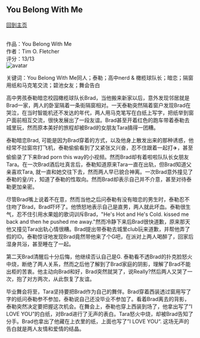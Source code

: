 ## You Belong With Me
[回到主页](https://boheme130.github.io/Fiction.git.io/)
<br>
<br>


作品：You Belong With Me <br>
作者：Tim O. Fletcher <br>
评分：13/13 <br>
![avatar](https://images-na.ssl-images-amazon.com/images/I/71sTuVRDUuL._SL1200_.jpg)

关键词：You Belong With Me同人；泰勒；高中nerd & 橄榄球队长；暗恋；隔窗用纸和马克笔交流；碧池女友；舞会告白

高中男孩泰勒暗恋校园橄榄球队长Brad，当他搬来新家以后，意外发现邻居就是Brad一家，两人的卧室隔着一条街隔窗相对。一天泰勒突然隔着窗户发现Brad在哭泣，在当时智能机还不发达的年代，两人用马克笔写在白纸上写字，把纸举到窗户面前相互交流，很快发展出了一段友谊。Brad甚至开着红色的跑车带着泰勒去城里玩，然而原本美好的旅程却被Brad的女朋友Tara搞得一团糟。

泰勒暗恋Brad, 可能是因为Brad穿着的方式，以及他身上散发出来的那种诱惑，他经常不拉窗帘打飞机，泰勒偷偷看到了又紧张又兴奋，忍不住跟着一起打✈️，甚至偷偷录了下来Brad porn this way的小视频。然而Brad却有着啦啦队队长女朋友Tara。在一次Brad酒后吐真言后，泰勒知道原来Tara一直在出轨，但Brad知道父亲喜欢Tara, 就一直和她交往下去，然而两人早已貌合神离。一次Brad意外撞见了泰勒的皇/片，知道了泰勒的性取向。然而Brad却表示自己并不介意，甚至对待泰勒更加亲密。

尽管Brad嘴上说着不在意，然而当他之后问泰勒有没有暗恋的男生时，泰勒忍不住吻了Brad，Brad吓坏了。他愤怒地表示自己是直男，两人就此坏血。泰勒很生气，忍不住引用水果姐的歌词训斥Brad，"He's Hot and He's Cold.  kissed me back and then he pushed me away."然而冷静下来后Brad很快道歉，原来那天他又撞见Tara出轨心情很糟。Brad提出带泰勒去城里club玩来道歉，并帮他弄了假的ID。泰勒惊讶地发现Brad竟然带他来了个G吧，在派对上两人喝醉了，回家后湿身共浴，甚至睡在了一起。

第二天Brad清醒后十分后悔，他继续否认自己是G. 泰勒看不透Brad的扑克脸怒火中烧，断绝了两人关系，然而之后他了解到了Brad家庭的阴影，理解了Brad不能出柜的苦衷。他主动向Brad和好，Brad突然就哭了，说Really?然后两人又哭了一次，抱了对方两次，从此恢复了友谊。

毕业舞会将至，Tara坚持要把Brad作为自己的舞伴。Brad穿着西装透过窗用写了字的纸问泰勒参不参加，泰勒说自己还没毕业不参加了。看着Brad离去的背影，泰勒突然决定要把握这次机会。在舞会上，泰勒也穿上西装到场了，他拿出写了”I LOVE YOU”的白纸，对Brad进行了无声的表白。Tara怒火中烧，却被Brad告知了分手。Brad也拿出了他藏在上衣里的纸，上面也写了”I LOVE YOU“. 这场无声的告白就是两人友情和爱情的结晶。
